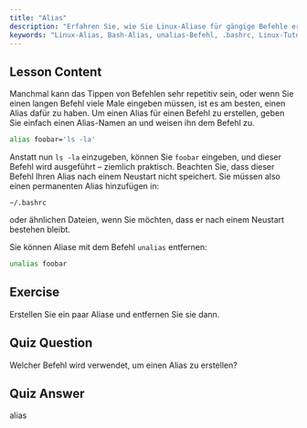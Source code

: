 ```yaml
---
title: "Alias"
description: "Erfahren Sie, wie Sie Linux-Aliase für gängige Befehle erstellen und verwalten. Entdecken Sie die temporäre und permanente Alias-Einrichtung in .bashrc. Verbessern Sie Ihre Effizienz in der Befehlszeile!"
keywords: "Linux-Alias, Bash-Alias, unalias-Befehl, .bashrc, Linux-Tutorial, Befehlszeile, Linux für Anfänger, Linux-Anleitung"
---
```


## Lesson Content

Manchmal kann das Tippen von Befehlen sehr repetitiv sein, oder wenn Sie einen langen Befehl viele Male eingeben müssen, ist es am besten, einen Alias dafür zu haben. Um einen Alias für einen Befehl zu erstellen, geben Sie einfach einen Alias-Namen an und weisen ihn dem Befehl zu.

```bash
alias foobar='ls -la'
```

Anstatt nun `ls -la` einzugeben, können Sie `foobar` eingeben, und dieser Befehl wird ausgeführt – ziemlich praktisch. Beachten Sie, dass dieser Befehl Ihren Alias nach einem Neustart nicht speichert. Sie müssen also einen permanenten Alias hinzufügen in:

```plaintext
~/.bashrc
```

oder ähnlichen Dateien, wenn Sie möchten, dass er nach einem Neustart bestehen bleibt.

Sie können Aliase mit dem Befehl `unalias` entfernen:

```bash
unalias foobar
```

## Exercise

Erstellen Sie ein paar Aliase und entfernen Sie sie dann.

## Quiz Question

Welcher Befehl wird verwendet, um einen Alias zu erstellen?

## Quiz Answer

alias
